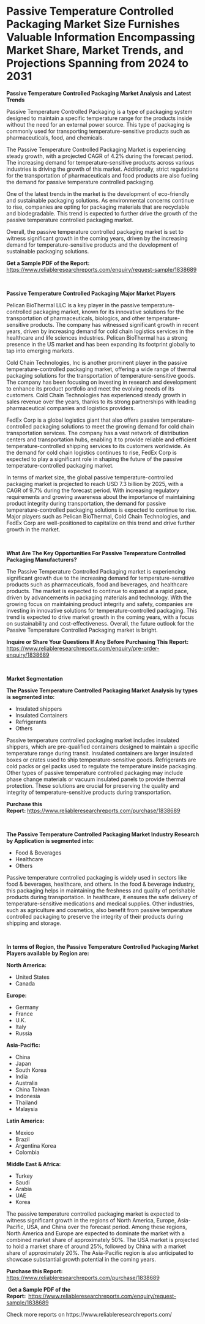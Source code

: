 <p><h1>Passive Temperature Controlled Packaging Market Size Furnishes Valuable Information Encompassing Market Share, Market Trends, and Projections Spanning from 2024 to 2031</h1></p><p><strong>Passive Temperature Controlled Packaging Market Analysis and Latest Trends</strong></p>
<p><p>Passive Temperature Controlled Packaging is a type of packaging system designed to maintain a specific temperature range for the products inside without the need for an external power source. This type of packaging is commonly used for transporting temperature-sensitive products such as pharmaceuticals, food, and chemicals.</p><p>The Passive Temperature Controlled Packaging Market is experiencing steady growth, with a projected CAGR of 4.2% during the forecast period. The increasing demand for temperature-sensitive products across various industries is driving the growth of this market. Additionally, strict regulations for the transportation of pharmaceuticals and food products are also fueling the demand for passive temperature controlled packaging.</p><p>One of the latest trends in the market is the development of eco-friendly and sustainable packaging solutions. As environmental concerns continue to rise, companies are opting for packaging materials that are recyclable and biodegradable. This trend is expected to further drive the growth of the passive temperature controlled packaging market.</p><p>Overall, the passive temperature controlled packaging market is set to witness significant growth in the coming years, driven by the increasing demand for temperature-sensitive products and the development of sustainable packaging solutions.</p></p>
<p><strong>Get a Sample PDF of the Report:&nbsp;</strong> <a href="https://www.reliableresearchreports.com/enquiry/request-sample/1838689">https://www.reliableresearchreports.com/enquiry/request-sample/1838689</a></p>
<p>&nbsp;</p>
<p><strong>Passive Temperature Controlled Packaging Major Market Players</strong></p>
<p><p>Pelican BioThermal LLC is a key player in the passive temperature-controlled packaging market, known for its innovative solutions for the transportation of pharmaceuticals, biologics, and other temperature-sensitive products. The company has witnessed significant growth in recent years, driven by increasing demand for cold chain logistics services in the healthcare and life sciences industries. Pelican BioThermal has a strong presence in the US market and has been expanding its footprint globally to tap into emerging markets.</p><p>Cold Chain Technologies, Inc is another prominent player in the passive temperature-controlled packaging market, offering a wide range of thermal packaging solutions for the transportation of temperature-sensitive goods. The company has been focusing on investing in research and development to enhance its product portfolio and meet the evolving needs of its customers. Cold Chain Technologies has experienced steady growth in sales revenue over the years, thanks to its strong partnerships with leading pharmaceutical companies and logistics providers.</p><p>FedEx Corp is a global logistics giant that also offers passive temperature-controlled packaging solutions to meet the growing demand for cold chain transportation services. The company has a vast network of distribution centers and transportation hubs, enabling it to provide reliable and efficient temperature-controlled shipping services to its customers worldwide. As the demand for cold chain logistics continues to rise, FedEx Corp is expected to play a significant role in shaping the future of the passive temperature-controlled packaging market.</p><p>In terms of market size, the global passive temperature-controlled packaging market is projected to reach USD 7.3 billion by 2025, with a CAGR of 9.7% during the forecast period. With increasing regulatory requirements and growing awareness about the importance of maintaining product integrity during transportation, the demand for passive temperature-controlled packaging solutions is expected to continue to rise. Major players such as Pelican BioThermal, Cold Chain Technologies, and FedEx Corp are well-positioned to capitalize on this trend and drive further growth in the market.</p></p>
<p>&nbsp;</p>
<p><strong>What Are The Key Opportunities For Passive Temperature Controlled Packaging Manufacturers?</strong></p>
<p><p>The Passive Temperature Controlled Packaging market is experiencing significant growth due to the increasing demand for temperature-sensitive products such as pharmaceuticals, food and beverages, and healthcare products. The market is expected to continue to expand at a rapid pace, driven by advancements in packaging materials and technology. With the growing focus on maintaining product integrity and safety, companies are investing in innovative solutions for temperature-controlled packaging. This trend is expected to drive market growth in the coming years, with a focus on sustainability and cost-effectiveness. Overall, the future outlook for the Passive Temperature Controlled Packaging market is bright.</p></p>
<p><strong>Inquire or Share Your Questions If Any Before Purchasing This Report:</strong> <a href="https://www.reliableresearchreports.com/enquiry/pre-order-enquiry/1838689">https://www.reliableresearchreports.com/enquiry/pre-order-enquiry/1838689</a></p>
<p>&nbsp;</p>
<p><strong>Market Segmentation</strong></p>
<p><strong>The Passive Temperature Controlled Packaging Market Analysis by types is segmented into:</strong></p>
<p><ul><li>Insulated shippers</li><li>Insulated Containers</li><li>Refrigerants</li><li>Others</li></ul></p>
<p><p>Passive temperature controlled packaging market includes insulated shippers, which are pre-qualified containers designed to maintain a specific temperature range during transit. Insulated containers are larger insulated boxes or crates used to ship temperature-sensitive goods. Refrigerants are cold packs or gel packs used to regulate the temperature inside packaging. Other types of passive temperature controlled packaging may include phase change materials or vacuum insulated panels to provide thermal protection. These solutions are crucial for preserving the quality and integrity of temperature-sensitive products during transportation.</p></p>
<p><strong>Purchase this Report:&nbsp;</strong><a href="https://www.reliableresearchreports.com/purchase/1838689">https://www.reliableresearchreports.com/purchase/1838689</a></p>
<p>&nbsp;</p>
<p><strong>The Passive Temperature Controlled Packaging Market Industry Research by Application is segmented into:</strong></p>
<p><ul><li>Food & Beverages</li><li>Healthcare</li><li>Others</li></ul></p>
<p><p>Passive temperature controlled packaging is widely used in sectors like food & beverages, healthcare, and others. In the food & beverage industry, this packaging helps in maintaining the freshness and quality of perishable products during transportation. In healthcare, it ensures the safe delivery of temperature-sensitive medications and medical supplies. Other industries, such as agriculture and cosmetics, also benefit from passive temperature controlled packaging to preserve the integrity of their products during shipping and storage.</p></p>
<p>&nbsp;</p>
<p><strong>In terms of Region, the Passive Temperature Controlled Packaging Market Players available by Region are:</strong></p>
<p>
    <p> <strong> North America: </strong>
        <ul>
            <li>United States</li>
            <li>Canada</li>
        </ul>
        </p> 
    <p> <strong> Europe: </strong>
        <ul>
            <li>Germany</li>
            <li>France</li>
            <li>U.K.</li>
            <li>Italy</li>
            <li>Russia</li>
        </ul>
        </p> 
    <p> <strong> Asia-Pacific: </strong>
        <ul>
            <li>China</li>
            <li>Japan</li>
            <li>South Korea</li>
            <li>India</li>
            <li>Australia</li>
            <li>China Taiwan</li>
            <li>Indonesia</li>
            <li>Thailand</li>
            <li>Malaysia</li>
        </ul>
        </p> 
    <p> <strong> Latin America: </strong>
        <ul>
            <li>Mexico</li>
            <li>Brazil</li>
            <li>Argentina Korea</li>
            <li>Colombia</li>
        </ul>
        </p> 
    <p> <strong> Middle East & Africa: </strong>
        <ul>
            <li>Turkey</li>
            <li>Saudi</li>
            <li>Arabia</li>
            <li>UAE</li>
            <li>Korea</li>
        </ul>
    </p>
    </p>
<p><p>The passive temperature controlled packaging market is expected to witness significant growth in the regions of North America, Europe, Asia-Pacific, USA, and China over the forecast period. Among these regions, North America and Europe are expected to dominate the market with a combined market share of approximately 50%. The USA market is projected to hold a market share of around 25%, followed by China with a market share of approximately 20%. The Asia-Pacific region is also anticipated to showcase substantial growth potential in the coming years.</p></p>
<p><strong>Purchase this Report: </strong><a href="https://www.reliableresearchreports.com/purchase/1838689">https://www.reliableresearchreports.com/purchase/1838689</a></p>
<p>&nbsp;<strong>Get a Sample PDF of the Report:&nbsp;&nbsp;</strong><a href="https://www.reliableresearchreports.com/enquiry/request-sample/1838689">https://www.reliableresearchreports.com/enquiry/request-sample/1838689</a></p>
<p><strong></strong></p>
<p>Check more reports on https://www.reliableresearchreports.com/</p>